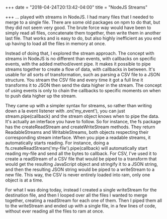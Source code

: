 +++
date = "2018-04-24T20:13:42-04:00"
title = "NodeJS Streams"

+++
... played with streams in NodeJS. I had many files that I needed to merge to a single file. There are some old packages on npm to do that, but they did not seem very good. The brute force way would have been to simply read all files, concatenate them together, then write them in another last file. That works and is easy to do, but also highly inefficient as you end up having to load all the files in memory at once.

Instead of doing that, I explored the stream approach. The concept with streams in NodeJS is no different than events, with callbacks on specific events, with the added method/event pipe. It makes it possible to pipe streams together to create a flow of data, with callbacks in between. It's usable for all sorts of transformation, such as parsing a CSV file to a JSON structure. You stream the CSV file and every time it got a full line it transforms it to JSON then send the data higher in the stream. The concept of using events is only to chain the callbacks to specific moments on when to push data higher up the stream.

They came up with a simpler syntax for streams, so rather than writing down a la event listener with .on('my_event'), you can just stream.pipe(callback) and the stream object knows when to pipe the data. It's actually an interface you have to follow. So for instance, the fs package has the createReadStream and createWriteStream methods. They return ReadableStreams and WritableStreams, both objects respecting their corresponding stream interface. When you pipe a readable streams, it automatically starts reading. For instance, doing a fs.createReadStream('my-file').pipe(callback) will automatically start reading my-file and send all the bytes to callback. For CSV, I've used it to create a readStream of a CSV file that would be piped to a transform that would get the resulting JavaScript object and stringify it to a JSON string, and then the resulting JSON string would be piped to a writeStream to a new file. This way, the CSV is never entirely loaded into ram, only one object is at a time.

For what I was doing today, instead I created a single writeStream for the destination file, and then I looped over all the files I wanted to merge together, creating a readStream for each one of them. Then I piped them all to the writeStream and ended up with a single file, in a few lines of code, without ever reading all the files to ram at once.